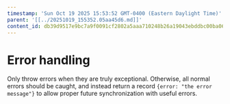 ```yaml
---
timestamp: 'Sun Oct 19 2025 15:53:52 GMT-0400 (Eastern Daylight Time)'
parent: '[[../20251019_155352.05aa45d6.md]]'
content_id: db39d9517e9bc7a9f0091cf2802a5aaa710248b26a19043ebddbc00ba067bc70
---
```


# Error handling

Only throw errors when they are truly exceptional. Otherwise, all normal errors should be caught, and instead return a record `{error: "the error message"}` to allow proper future synchronization with useful errors.
